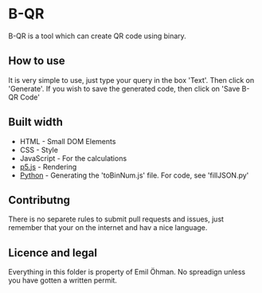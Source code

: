 # B-QR

B-QR is a tool which can create QR code using binary.

## How to use

It is very simple to use, just type your query in the box 'Text'. Then click on 'Generate'. If you wish to save the generated code, then click on 'Save B-QR Code'

## Built width

* HTML - Small DOM Elements
* CSS - Style
* JavaScript - For the calculations
* [p5.js](http://p5js.org) - Rendering
* [Python](http://python.org) - Generating the 'toBinNum.js' file. For code, see 'fillJSON.py'

## Contributng

There is no separete rules to submit pull requests and issues, just remember that your on the internet and hav a nice language.

## Licence and legal

Everything in this folder is property of Emil Öhman. No spreadign unless you have gotten a written permit.
